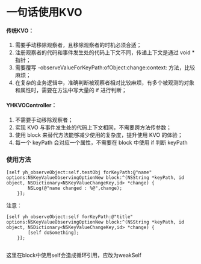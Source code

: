 
# 一句话使用KVO

#### 传统KVO：
1. 需要手动移除观察者，且移除观察者的时机必须合适；
2. 注册观察者的代码和事件发生处的代码上下文不同，传递上下文是通过 void * 指针；
3. 需要覆写 -observeValueForKeyPath:ofObject:change:context: 方法，比较麻烦；
4. 在复杂的业务逻辑中，准确判断被观察者相对比较麻烦，有多个被观测的对象和属性时，需要在方法中写大量的 if 进行判断；

#### YHKVOController：

1. 不需要手动移除观察者；
2. 实现 KVO 与事件发生处的代码上下文相同，不需要跨方法传参数；
3. 使用 block 来替代方法能够减少使用的复杂度，提升使用 KVO 的体验；
4. 每一个 keyPath 会对应一个属性，不需要在 block 中使用 if 判断 keyPath

### 使用方法

```
[self yh_observeObject:self.testObj forKeyPath:@"name" options:NSKeyValueObservingOptionNew block:^(NSString *keyPath, id object, NSDictionary<NSKeyValueChangeKey,id> *change) {
        NSLog(@"name changed : %@",change);
    }];

```

注意：

```
[self yh_observeObject:self forKeyPath:@"title" options:NSKeyValueObservingOptionNew block:^(NSString *keyPath, id object, NSDictionary<NSKeyValueChangeKey,id> *change) {
        [self doSomething];
    }];
	
```

这里在block中使用self会造成循环引用，应改为weakSelf 